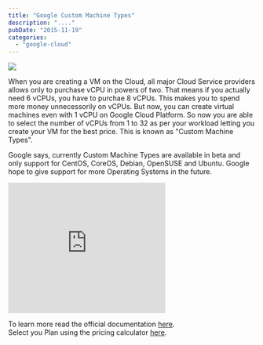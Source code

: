 ```yaml
---
title: "Google Custom Machine Types"
description: "...."
pubDate: "2015-11-19"
categories: 
  - "google-cloud"
---
```


[![](/images/Google%2BCloud%2BComputing.png)](http://3.bp.blogspot.com/-LfKAzTTtKlU/Vk2X6PY-M-I/AAAAAAAACiA/3fisyM8RUpM/s1600/Google%2BCloud%2BComputing.png)

  
When you are creating a VM on the Cloud, all major Cloud Service providers allows only to purchase vCPU in powers of two. That means if you actually need 6 vCPUs, you have to purchae 8 vCPUs. This makes you to spend more money unnecessorily on vCPUs. But now, you can create virtual machines even with 1 vCPU on Google Cloud Platform. So now you are able to select the number of vCPUs from 1 to 32 as per your workload letting you create your VM for the best price. This is known as "Custom Machine Types".  
  
Google says, currently Custom Machine Types are available in beta and only support for CentOS, CoreOS, Debian, OpenSUSE and Ubuntu. Google hope to give support for more Operating Systems in the future.  
  

<iframe width="320" height="266" data-thumbnail-src="https://i.ytimg.com/vi/M-1i02-6eyQ/0.jpg" src="https://www.youtube.com/embed/M-1i02-6eyQ?feature=player_embedded" frameborder="0" allowfullscreen></iframe>

  
  
To learn more read the official documentation [here](https://cloud.google.com/compute/docs/instances/creating-instance-with-custom-machine-type).  
Select you Plan using the pricing calculator [here](https://cloud.google.com/products/calculator/).
